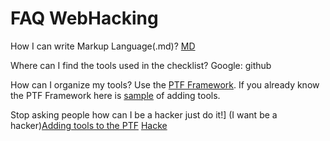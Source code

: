 # FAQ WebHacking

How I can write Markup Language(.md)?
[MD](https://guides.github.com/features/mastering-markdown/)

Where can I find the tools used in the checklist?
Google: <tool name> github 

How can I organize my tools?
Use the [PTF Framework](https://github.com/trustedsec/ptf). If you already know the PTF Framework here is [sample](https://github.com/Zawadidone/WebHacking/blob/master/Others/Add%20tools.md) of adding tools.

Stop asking people how can I be a hacker just do it!]
(I want be a hacker)[Adding tools to the PTF]()
[Hacke](https://www.linkedin.com/pulse/career-how-become-web-pentester-gergely-r%C3%A9vay/)
